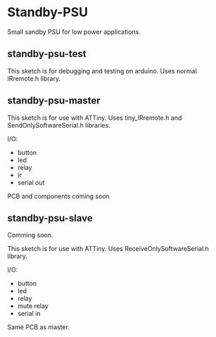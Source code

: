 # Standby-PSU
Small sandby PSU for low power applications.


## standby-psu-test
This sketch is for debugging and testing on arduino. Uses normal IRremote.h library.


## standby-psu-master
This sketch is for use with ATTiny.
Uses tiny_IRremote.h and SendOnlySoftwareSerial.h libraries.

I/O:
- button
- led
- relay
- ir
- serial out

PCB and components coming soon

## standby-psu-slave
Comming soon.

This sketch is for use with ATTiny.
Uses ReceiveOnlySoftwareSerial.h library.

I/O:
- button
- led
- relay
- mute relay
- serial in

Same PCB as master. 